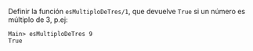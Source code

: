 Definir la función ```esMultiploDeTres/1```, que devuelve ```True``` si un número es múltiplo de 3, p.ej:

```
Main> esMultiploDeTres 9
True
```